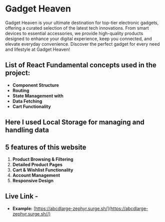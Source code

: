# Gadget Heaven

Gadget Heaven is your ultimate destination for top-tier electronic gadgets, offering a curated selection of the latest tech innovations. From smart devices to essential accessories, we provide high-quality products designed to enhance your digital experience, keep you connected, and elevate everyday convenience. Discover the perfect gadget for every need and lifestyle at Gadget Heaven!

## List of React Fundamental concepts used in the project:

- **Component Structure**
- **Routing**
- **State Management with**
- **Data Fetching**
- **Cart Functionality**

## Here I used Local Storage for managing and handling data

## 5 features of this website

1. **Product Browsing & Filtering**
2. **Detailed Product Pages**
3. **Cart & Wishlist Functionality**
4. **Account Management**
5. **Responsive Design**

## Live Link -

- **Example:** [https://abcdlarge-zephyr.surge.sh/](https://abcdlarge-zephyr.surge.sh//)
